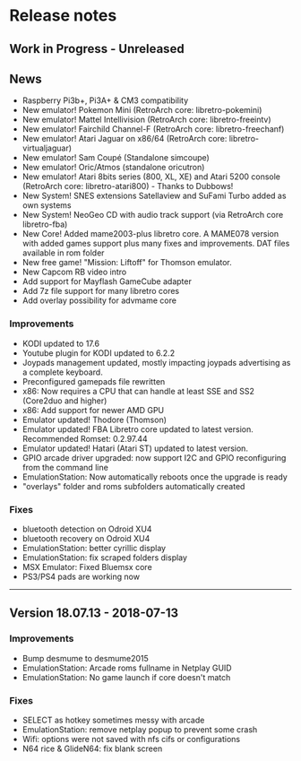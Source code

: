 # Release notes

## Work in Progress - Unreleased

## News
- Raspberry Pi3b+, Pi3A+ & CM3 compatibility
- New emulator! Pokemon Mini (RetroArch core: libretro-pokemini)
- New emulator! Mattel Intellivision (RetroArch core: libretro-freeintv)
- New emulator! Fairchild Channel-F (RetroArch core: libretro-freechanf)
- New emulator! Atari Jaguar on x86/64 (RetroArch core: libretro-virtualjaguar)
- New emulator! Sam Coupé (Standalone simcoupe)
- New emulator! Oric/Atmos (standalone oricutron)
- New emulator! Atari 8bits series (800, XL, XE) and Atari 5200 console (RetroArch core: libretro-atari800) - Thanks to Dubbows!
- New System! SNES extensions Satellaview and SuFami Turbo added as own systems
- New System! NeoGeo CD with audio track support (via RetroArch core libretro-fba)
- New Core! Added mame2003-plus libretro core. A MAME078 version with added games support plus many fixes and improvements. DAT files available in rom folder
- New free game! "Mission: Liftoff" for Thomson emulator. 
- New Capcom RB video intro
- Add support for Mayflash GameCube adapter
- Add 7z file support for many libretro cores
- Add overlay possibility for advmame core

### Improvements
- KODI updated to 17.6
- Youtube plugin for KODI updated to 6.2.2 
- Joypads management updated, mostly impacting joypads advertising as a complete keyboard.
- Preconfigured gamepads file rewritten
- x86: Now requires a CPU that can handle at least SSE and SS2 (Core2duo and higher)
- x86: Add support for newer AMD GPU
- Emulator updated! Thodore (Thomson)
- Emulator updated! FBA Libretro core updated to latest version. Recommended Romset: 0.2.97.44
- Emulator updated! Hatari (Atari ST) updated to latest version.
- GPIO arcade driver upgraded: now support I2C and GPIO reconfiguring from the command line
- EmulationStation: Now automatically reboots once the upgrade is ready
- "overlays" folder and roms subfolders automatically created

### Fixes
- bluetooth detection on Odroid XU4
- bluetooth recovery on Odroid XU4
- EmulationStation: better cyrillic display
- EmulationStation: fix scraped folders display
- MSX Emulator: Fixed Bluemsx core
- PS3/PS4 pads are working now

---

## Version 18.07.13 - 2018-07-13

### Improvements
- Bump desmume to desmume2015
- EmulationStation: Arcade roms fullname in Netplay GUID
- EmulationStation: No game launch if core doesn't match

### Fixes
- SELECT as hotkey sometimes messy with arcade
- EmulationStation: remove netplay popup to prevent some crash
- Wifi: options were not saved with nfs cifs or configurations
- N64 rice & GlideN64: fix blank screen
